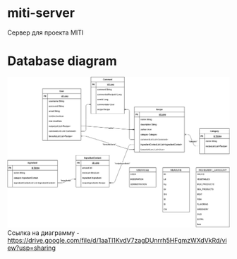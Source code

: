 # miti-server
Сервер для проекта MITI
# Database diagram
![alt text](https://github.com/CookingMachine/miti-server/blob/master/DBdiagram.jpg)
Ссылка на диаграмму - https://drive.google.com/file/d/1aaTl1KvdV7zagDUnrrh5HFgmzWXdVkRd/view?usp=sharing

